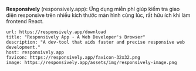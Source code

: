 **Responsively** (responsively.app): Ứng dụng miễn phí giúp kiểm tra giao diện responsive trên nhiều kích thước màn hình cùng lúc, rất hữu ích khi làm frontend React.


```cardlink
url: https://responsively.app/download
title: "Responsively App - A Web Developer's Browser"
description: "A dev-tool that aids faster and precise responsive web development."
host: responsively.app
favicon: https://responsively.app/favicon-32x32.png
image: https://responsively.app/assets/img/responsively-image.png
```
